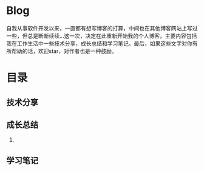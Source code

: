 # Blog
自我从事软件开发以来，一直都有想写博客的打算，中间也在其他博客网站上写过一些，但总是断断续续...这一次，决定在此重新开始我的个人博客，主要内容包括我在工作生活中一些技术分享，成长总结和学习笔记。最后，如果这些文字对你有所帮助的话，欢迎star，对作者也是一种鼓励。
# 目录
## 技术分享

## 成长总结

1. [总结下最近的工作]:https://github.com/Prudenter/Blog/blob/master/articles/growthSummary/%E6%80%BB%E7%BB%93%E4%B8%8B%E6%9C%80%E8%BF%91%E7%9A%84%E5%B7%A5%E4%BD%9C.md

## 学习笔记

